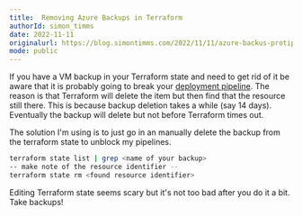 ```yaml
---
title:  Removing Azure Backups in Terraform
authorId: simon_timms
date: 2022-11-11
originalurl: https://blog.simontimms.com/2022/11/11/azure-backus-protip
mode: public
---
```




If you have a VM backup in your Terraform state and need to get rid of it be aware that it is probably going to break your [deployment pipeline](https://blog.simontimms.com/2022/11/01/theory-of-terraform-github.-actions/). The reason is that Terraform will delete the item but then find that the resource still there. This is because backup deletion takes a while (say 14 days). Eventually the backup will delete but not before Terraform times out. 

The solution I'm using is to just go in an manually delete the backup from the terraform state to unblock my pipelines. 

```bash
terraform state list | grep <name of your backup>
-- make note of the resource identifier --
terraform state rm <found resource identifier>
```

Editing Terraform state seems scary but it's not too bad after you do it a bit. Take backups!